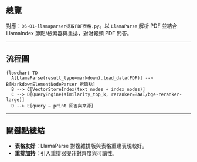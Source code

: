 ## 總覽

對應：`06-01-llamaparser提取PDF表格.py`。以 `LlamaParse` 解析 PDF 並結合 LlamaIndex 節點/檢索器與重排，對財報類 PDF 問答。

---

## 流程圖

```mermaid
flowchart TD
  A[LlamaParse(result_type=markdown).load_data(PDF)] --> B[MarkdownElementNodeParser 拆節點]
  B --> C[VectorStoreIndex(text_nodes + index_nodes)]
  C --> D[QueryEngine(similarity_top_k, reranker=BAAI/bge-reranker-large)]
  D --> E[query → print 回答與來源]
```

---

## 關鍵點總結

- **表格友好**：LlamaParse 對複雜排版與表格重建表現較好。
- **重排加持**：引入重排器提升對齊度與可讀性。


